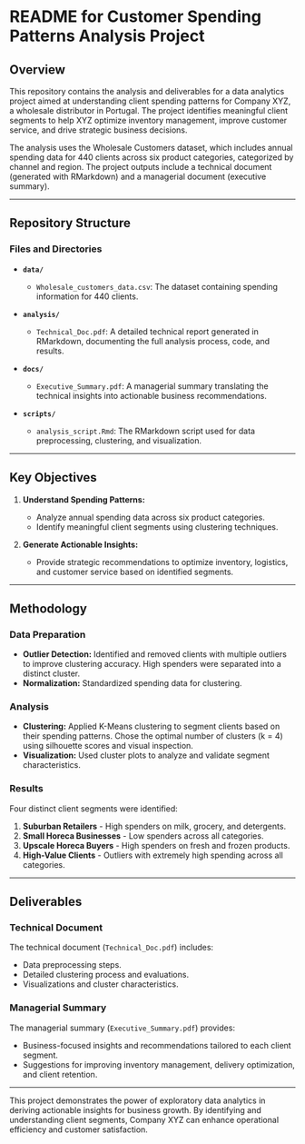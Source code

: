 # README for Customer Spending Patterns Analysis Project

## Overview

This repository contains the analysis and deliverables for a data analytics project aimed at understanding client spending patterns for Company XYZ, a wholesale distributor in Portugal. The project identifies meaningful client segments to help XYZ optimize inventory management, improve customer service, and drive strategic business decisions.

The analysis uses the Wholesale Customers dataset, which includes annual spending data for 440 clients across six product categories, categorized by channel and region. The project outputs include a technical document (generated with RMarkdown) and a managerial document (executive summary).

---

## Repository Structure

### Files and Directories

- **`data/`**
  - `Wholesale_customers_data.csv`: The dataset containing spending information for 440 clients.

- **`analysis/`**
  - `Technical_Doc.pdf`: A detailed technical report generated in RMarkdown, documenting the full analysis process, code, and results.

- **`docs/`**
  - `Executive_Summary.pdf`: A managerial summary translating the technical insights into actionable business recommendations.

- **`scripts/`**
  - `analysis_script.Rmd`: The RMarkdown script used for data preprocessing, clustering, and visualization.

---

## Key Objectives

1. **Understand Spending Patterns:**
   - Analyze annual spending data across six product categories.
   - Identify meaningful client segments using clustering techniques.

2. **Generate Actionable Insights:**
   - Provide strategic recommendations to optimize inventory, logistics, and customer service based on identified segments.

---

## Methodology

### Data Preparation
- **Outlier Detection:** Identified and removed clients with multiple outliers to improve clustering accuracy. High spenders were separated into a distinct cluster.
- **Normalization:** Standardized spending data for clustering.

### Analysis
- **Clustering:** Applied K-Means clustering to segment clients based on their spending patterns. Chose the optimal number of clusters (k = 4) using silhouette scores and visual inspection.
- **Visualization:** Used cluster plots to analyze and validate segment characteristics.

### Results
Four distinct client segments were identified:
1. **Suburban Retailers** - High spenders on milk, grocery, and detergents.
2. **Small Horeca Businesses** - Low spenders across all categories.
3. **Upscale Horeca Buyers** - High spenders on fresh and frozen products.
4. **High-Value Clients** - Outliers with extremely high spending across all categories.

---

## Deliverables

### Technical Document
The technical document (`Technical_Doc.pdf`) includes:
- Data preprocessing steps.
- Detailed clustering process and evaluations.
- Visualizations and cluster characteristics.

### Managerial Summary
The managerial summary (`Executive_Summary.pdf`) provides:
- Business-focused insights and recommendations tailored to each client segment.
- Suggestions for improving inventory management, delivery optimization, and client retention.

---

This project demonstrates the power of exploratory data analytics in deriving actionable insights for business growth. By identifying and understanding client segments, Company XYZ can enhance operational efficiency and customer satisfaction.
